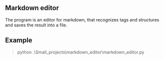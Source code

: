 ## Markdown editor
The program is an editor for markdown, that recognizes tags and structures and saves the result into a file.

## Example
> python .\Small_projects\markdown_editor\markdown_editor.py 